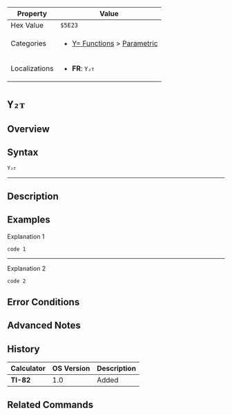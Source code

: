 | Property      | Value |
|---------------|-------|
| Hex Value     | `$5E23`|
| Categories    | <ul><li>[Y= Functions](<../categories/Y= Functions.md>) > [Parametric](<../categories/Y= Functions.md#Parametric>)</li></ul> |
| Localizations | <ul><li><b>FR</b>: `Y₂ᴛ`</li></ul> |

# `Y₂ᴛ`

## Overview




## Syntax
`Y₂ᴛ`

<hr>

## Description


## Examples

Explanation 1
```ti-basic
code 1
```
---
Explanation 2
```ti-basic
code 2
```

## Error Conditions


## Advanced Notes


## History
| Calculator | OS Version | Description |
|------------|------------|-------------|
| <b>TI-82</b> | 1.0 | Added |

## Related Commands

